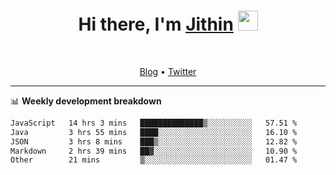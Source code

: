 <h1 align="center">Hi there, I'm <a href="https://jithset.github.io/" target="_blank">Jithin</a> <img
src="https://github.com/blackcater/blackcater/raw/main/images/Hi.gif" height="32" /></h1>

<br />

<p align="center">
  <a href="https://jithset.github.io">Blog</a> •
  <a href="https://twitter.com/jithset">Twitter</a>
</p>

---

📊 **Weekly development breakdown**

<!--START_SECTION:waka-->

```txt
JavaScript   14 hrs 3 mins   ██████████████▒░░░░░░░░░░   57.51 %
Java         3 hrs 55 mins   ████░░░░░░░░░░░░░░░░░░░░░   16.10 %
JSON         3 hrs 8 mins    ███▒░░░░░░░░░░░░░░░░░░░░░   12.82 %
Markdown     2 hrs 39 mins   ██▓░░░░░░░░░░░░░░░░░░░░░░   10.90 %
Other        21 mins         ▒░░░░░░░░░░░░░░░░░░░░░░░░   01.47 %
```

<!--END_SECTION:waka-->

